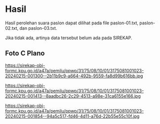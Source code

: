 # Hasil

Hasil perolehan suara paslon dapat dilihat pada file paslon-01.txt, paslon-02.txt, dan paslon-03.txt.

Jika tidak ada, artinya data tersebut belum ada pada SIREKAP.

## Foto C Plano

https://sirekap-obj-formc.kpu.go.id/a47a/pemilu/ppwp/31/75/08/10/01/3175081001023-20240215-001300--2b11b9c9-a664-492b-9559-fa8d99b616bb.jpg

https://sirekap-obj-formc.kpu.go.id/a47a/pemilu/ppwp/31/75/08/10/01/3175081001023-20240215-001413--8aadbc26-2c29-4513-a98e-31ca6155e166.jpg

https://sirekap-obj-formc.kpu.go.id/a47a/pemilu/ppwp/31/75/08/10/01/3175081001023-20240215-001854--94a5c517-fd46-4d11-a76d-22b55e55c10f.jpg

